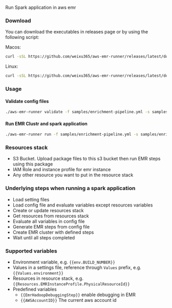 Run Spark application in aws emr

### Download
You can download the executables in releases page or by using the following script:

Macos:
```bash
curl -sSL https://github.com/weixu365/aws-emr-runner/releases/latest/download/aws-emr-runner-macos.bz2 | bunzip2 > aws-emr-runner | chmod +x aws-emr-runner
```

Linux:
```bash
curl -sSL https://github.com/weixu365/aws-emr-runner/releases/latest/download/aws-emr-runner-linux.bz2 | bunzip2 > aws-emr-runner | chmod +x aws-emr-runner
```
### Usage
#### Validate config files
```bash
./aws-emr-runner validate -f samples/enrichment-pipeline.yml -s samples/enrichment-pipeline.settings.yml
```

#### Run EMR Clustr and spark application
```bash
./aws-emr-runner run -f samples/enrichment-pipeline.yml -s samples/enrichment-pipeline.settings.yml
```

### Resources stack
- S3 Bucket. Upload package files to this s3 bucket then run EMR steps using this package
- IAM Role and instance profile for emr instance
- Any other resource you want to put in the resource stack

### Underlying steps when running a spark application
- Load setting files
- Load config file and evaluate variables except resources variables
- Create or update resources stack
- Get resources from resources stack
- Evaluate all variables in config file
- Generate EMR steps from config file
- Create EMR cluster with defined steps 
- Wait until all steps completed

### Supported variables
- Environment variable, e.g. `{{env.BUILD_NUMBER}}`
- Values in a settings file, reference through `Values` prefix, e.g. `{{Values.environment}}`
- Resources in resource stack, e.g. `{{Resources.EMRInstanceProfile.PhysicalResourceId}}`
- Predefined variables
  - `{{EmrHadoopDebuggingStep}}` enable debugging in EMR
  - `{{AWSAccountID}}` The current aws account id
